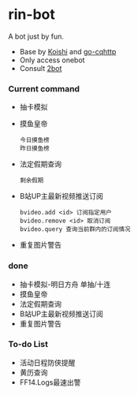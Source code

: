 # rin-bot

A bot just by fun.

+ Base by [Koishi](https://koishi.chat/) and [go-cqhttp](https://github.com/Mrs4s/go-cqhttp)
+ Only access onebot
+ Consult [2bot](https://github.com/idlist/2bot-v4)


### Current command
+ 抽卡模拟

+ 摸鱼皇帝
    ```
    今日摸鱼榜
    昨日摸鱼榜
    ```

+ 法定假期查询
    ```
    剩余假期
    ```

+ B站UP主最新视频推送订阅
    ```
    bvideo.add <id> 订阅指定用户
    bvideo.remove <id> 取消订阅
    bvideo.query 查询当前群内的订阅情况
    ```

+ 重复图片警告



### done
+ 抽卡模拟-明日方舟 单抽/十连
+ 摸鱼皇帝
+ 法定假期查询
+ B站UP主最新视频推送订阅
+ 重复图片警告

### To-do List
+ 活动日程防侠提醒
+ 黄历查询
+ FF14.Logs最速出警



